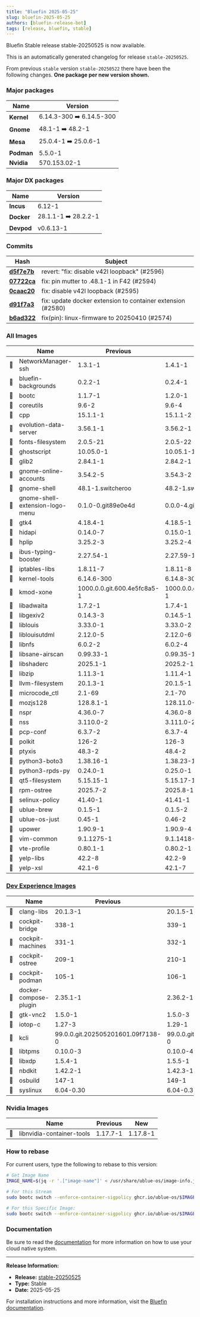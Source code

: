 ```yaml
---
title: "Bluefin 2025-05-25"
slug: bluefin-2025-05-25
authors: [bluefin-release-bot]
tags: [release, bluefin, stable]
---
```


Bluefin Stable release stable-20250525 is now available.

<!--truncate-->

This is an automatically generated changelog for release `stable-20250525`.

From previous `stable` version `stable-20250522` there have been the following changes. **One package per new version shown.**

### Major packages

| Name       | Version                  |
| ---------- | ------------------------ |
| **Kernel** | 6.14.3-300 ➡️ 6.14.5-300 |
| **Gnome**  | 48.1-1 ➡️ 48.2-1         |
| **Mesa**   | 25.0.4-1 ➡️ 25.0.6-1     |
| **Podman** | 5.5.0-1                  |
| **Nvidia** | 570.153.02-1             |

### Major DX packages

| Name       | Version              |
| ---------- | -------------------- |
| **Incus**  | 6.12-1               |
| **Docker** | 28.1.1-1 ➡️ 28.2.2-1 |
| **Devpod** | v0.6.13-1            |

### Commits

| Hash                                                                                               | Subject                                                     |
| -------------------------------------------------------------------------------------------------- | ----------------------------------------------------------- |
| **[d5f7e7b](https://github.com/ublue-os/bluefin/commit/d5f7e7b1fd36ecf0045c4e3be2b0464305ad31ca)** | revert: "fix: disable v42l loopback" (#2596)                |
| **[07722ca](https://github.com/ublue-os/bluefin/commit/07722ca646d29df42a19ac9177423834585ca8d2)** | fix: pin mutter to .48.1-1 in F42 (#2594)                   |
| **[0caac20](https://github.com/ublue-os/bluefin/commit/0caac20f59ccc8994b79cf51915585f8c5a842e4)** | fix: disable v42l loopback (#2595)                          |
| **[d91f7a3](https://github.com/ublue-os/bluefin/commit/d91f7a318e965afa1362a907b0a351dfe6f4ba14)** | fix: update docker extension to container extension (#2580) |
| **[b6ad322](https://github.com/ublue-os/bluefin/commit/b6ad322f207f642fa7c61b10fe48a3543c924630)** | fix(pin): linux-firmware to 20250410 (#2574)                |

### All Images

|     | Name                            | Previous                    | New                         |
| --- | ------------------------------- | --------------------------- | --------------------------- |
| 🔄  | NetworkManager-ssh              | 1.3.1-1                     | 1.4.1-1                     |
| 🔄  | bluefin-backgrounds             | 0.2.2-1                     | 0.2.4-1                     |
| 🔄  | bootc                           | 1.1.7-1                     | 1.2.0-1                     |
| 🔄  | coreutils                       | 9.6-2                       | 9.6-4                       |
| 🔄  | cpp                             | 15.1.1-1                    | 15.1.1-2                    |
| 🔄  | evolution-data-server           | 3.56.1-1                    | 3.56.2-1                    |
| 🔄  | fonts-filesystem                | 2.0.5-21                    | 2.0.5-22                    |
| 🔄  | ghostscript                     | 10.05.0-1                   | 10.05.1-1                   |
| 🔄  | glib2                           | 2.84.1-1                    | 2.84.2-1                    |
| 🔄  | gnome-online-accounts           | 3.54.2-5                    | 3.54.3-2                    |
| 🔄  | gnome-shell                     | 48.1-1.switcheroo           | 48.2-1.switcheroo           |
| 🔄  | gnome-shell-extension-logo-menu | 0.1.0-0.git89e0e4d          | 0.0.0-4.git89e0e4d          |
| 🔄  | gtk4                            | 4.18.4-1                    | 4.18.5-1                    |
| 🔄  | hidapi                          | 0.14.0-7                    | 0.15.0-1                    |
| 🔄  | hplip                           | 3.25.2-3                    | 3.25.2-4                    |
| 🔄  | ibus-typing-booster             | 2.27.54-1                   | 2.27.59-1                   |
| 🔄  | iptables-libs                   | 1.8.11-7                    | 1.8.11-8                    |
| 🔄  | kernel-tools                    | 6.14.6-300                  | 6.14.8-300                  |
| 🔄  | kmod-xone                       | 1000.0.0.git.600.4e5fc8a5-1 | 1000.0.0.git.772.bbee3f9f-1 |
| 🔄  | libadwaita                      | 1.7.2-1                     | 1.7.4-1                     |
| 🔄  | libgexiv2                       | 0.14.3-3                    | 0.14.5-1                    |
| 🔄  | liblouis                        | 3.33.0-1                    | 3.33.0-2                    |
| 🔄  | liblouisutdml                   | 2.12.0-5                    | 2.12.0-6                    |
| 🔄  | libnfs                          | 6.0.2-2                     | 6.0.2-4                     |
| 🔄  | libsane-airscan                 | 0.99.33-1                   | 0.99.35-1                   |
| 🔄  | libshaderc                      | 2025.1-1                    | 2025.2-1                    |
| 🔄  | libzip                          | 1.11.3-1                    | 1.11.4-1                    |
| 🔄  | llvm-filesystem                 | 20.1.3-1                    | 20.1.5-1                    |
| 🔄  | microcode_ctl                   | 2.1-69                      | 2.1-70                      |
| 🔄  | mozjs128                        | 128.8.1-1                   | 128.11.0-1                  |
| 🔄  | nspr                            | 4.36.0-7                    | 4.36.0-8                    |
| 🔄  | nss                             | 3.110.0-2                   | 3.111.0-2                   |
| 🔄  | pcp-conf                        | 6.3.7-2                     | 6.3.7-4                     |
| 🔄  | polkit                          | 126-2                       | 126-3                       |
| 🔄  | ptyxis                          | 48.3-2                      | 48.4-2                      |
| 🔄  | python3-boto3                   | 1.38.16-1                   | 1.38.23-1                   |
| 🔄  | python3-rpds-py                 | 0.24.0-1                    | 0.25.0-1                    |
| 🔄  | qt5-filesystem                  | 5.15.15-1                   | 5.15.17-1                   |
| 🔄  | rpm-ostree                      | 2025.7-2                    | 2025.8-1                    |
| 🔄  | selinux-policy                  | 41.40-1                     | 41.41-1                     |
| 🔄  | ublue-brew                      | 0.1.5-1                     | 0.1.5-2                     |
| 🔄  | ublue-os-just                   | 0.45-1                      | 0.46-2                      |
| 🔄  | upower                          | 1.90.9-1                    | 1.90.9-4                    |
| 🔄  | vim-common                      | 9.1.1275-1                  | 9.1.1418-1                  |
| 🔄  | vte-profile                     | 0.80.1-1                    | 0.80.2-1                    |
| 🔄  | yelp-libs                       | 42.2-8                      | 42.2-9                      |
| 🔄  | yelp-xsl                        | 42.1-6                      | 42.1-7                      |

### [Dev Experience Images](https://docs.projectbluefin.io/bluefin-dx)

|     | Name                  | Previous                          | New                               |
| --- | --------------------- | --------------------------------- | --------------------------------- |
| 🔄  | clang-libs            | 20.1.3-1                          | 20.1.5-1                          |
| 🔄  | cockpit-bridge        | 338-1                             | 339-1                             |
| 🔄  | cockpit-machines      | 331-1                             | 332-1                             |
| 🔄  | cockpit-ostree        | 209-1                             | 210-1                             |
| 🔄  | cockpit-podman        | 105-1                             | 106-1                             |
| 🔄  | docker-compose-plugin | 2.35.1-1                          | 2.36.2-1                          |
| 🔄  | gtk-vnc2              | 1.5.0-1                           | 1.5.0-3                           |
| 🔄  | iotop-c               | 1.27-3                            | 1.29-1                            |
| 🔄  | kcli                  | 99.0.0.git.202505201601.09f7138-0 | 99.0.0.git.202505291509.579bd5c-0 |
| 🔄  | libtpms               | 0.10.0-3                          | 0.10.0-4                          |
| 🔄  | libxdp                | 1.5.4-1                           | 1.5.5-1                           |
| 🔄  | nbdkit                | 1.42.2-1                          | 1.42.3-1                          |
| 🔄  | osbuild               | 147-1                             | 149-1                             |
| 🔄  | syslinux              | 6.04-0.30                         | 6.04-0.31                         |

### Nvidia Images

|     | Name                      | Previous | New      |
| --- | ------------------------- | -------- | -------- |
| 🔄  | libnvidia-container-tools | 1.17.7-1 | 1.17.8-1 |

### How to rebase

For current users, type the following to rebase to this version:

```bash
# Get Image Name
IMAGE_NAME=$(jq -r '.["image-name"]' < /usr/share/ublue-os/image-info.json)

# For this Stream
sudo bootc switch --enforce-container-sigpolicy ghcr.io/ublue-os/$IMAGE_NAME:stable

# For this Specific Image:
sudo bootc switch --enforce-container-sigpolicy ghcr.io/ublue-os/$IMAGE_NAME:stable-20250525
```

### Documentation

Be sure to read the [documentation](https://docs.projectbluefin.io/) for more information
on how to use your cloud native system.

---

**Release Information:**

- **Release:** [stable-20250525](https://github.com/ublue-os/bluefin/releases/tag/stable-20250525)
- **Type:** Stable
- **Date:** 2025-05-25

For installation instructions and more information, visit the [Bluefin documentation](https://docs.projectbluefin.io/).
